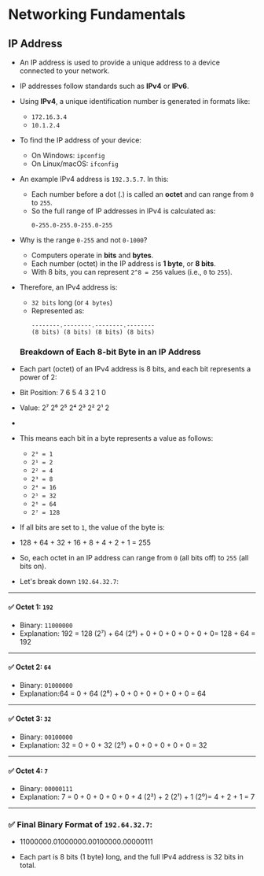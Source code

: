 # Networking Fundamentals

## IP Address

- An IP address is used to provide a unique address to a device connected to your network.
- IP addresses follow standards such as **IPv4** or **IPv6**.
- Using **IPv4**, a unique identification number is generated in formats like:
  - `172.16.3.4`
  - `10.1.2.4`
- To find the IP address of your device:
  - On Windows: `ipconfig`
  - On Linux/macOS: `ifconfig`
- An example IPv4 address is `192.3.5.7`. In this:
  - Each number before a dot (.) is called an **octet** and can range from `0` to `255`.
  - So the full range of IP addresses in IPv4 is calculated as:
    ```
    0-255.0-255.0-255.0-255
    ```
- Why is the range `0-255` and not `0-1000`?
  - Computers operate in **bits** and **bytes**.
  - Each number (octet) in the IP address is **1 byte**, or **8 bits**.
  - With 8 bits, you can represent `2^8 = 256` values (i.e., `0` to `255`).
- Therefore, an IPv4 address is:
  - `32 bits` long (or `4 bytes`)
  - Represented as:
    ```
    --------.--------.--------.--------
    (8 bits) (8 bits) (8 bits) (8 bits)
    ```
  ### Breakdown of Each 8-bit Byte in an IP Address

- Each part (octet) of an IPv4 address is 8 bits, and each bit represents a power of 2:
- Bit Position: 7 6 5 4 3 2 1 0
- Value: 2⁷ 2⁶ 2⁵ 2⁴ 2³ 2² 2¹ 2
- 
- This means each bit in a byte represents a value as follows:
  - `2⁰ = 1`
  - `2¹ = 2`
  - `2² = 4`
  - `2³ = 8`
  - `2⁴ = 16`
  - `2⁵ = 32`
  - `2⁶ = 64`
  - `2⁷ = 128`

- If all bits are set to `1`, the value of the byte is:
- 128 + 64 + 32 + 16 + 8 + 4 + 2 + 1 = 255
- So, each octet in an IP address can range from `0` (all bits off) to `255` (all bits on).
- Let's break down `192.64.32.7`:

---

#### ✅ Octet 1: `192`

- Binary: `11000000`
- Explanation: 192 = 128 (2⁷) + 64 (2⁶) + 0 + 0 + 0 + 0 + 0 + 0= 128 + 64 = 192

---

#### ✅ Octet 2: `64`

- Binary: `01000000`
- Explanation:64 = 0 + 64 (2⁶) + 0 + 0 + 0 + 0 + 0 + 0 = 64
  
---

#### ✅ Octet 3: `32`

- Binary: `00100000`
- Explanation: 32 = 0 + 0 + 32 (2⁵) + 0 + 0 + 0 + 0 + 0 = 32

---

#### ✅ Octet 4: `7`

- Binary: `00000111`
- Explanation: 7 = 0 + 0 + 0 + 0 + 0 + 4 (2²) + 2 (2¹) + 1 (2⁰)= 4 + 2 + 1 = 7

---

### ✅ Final Binary Format of `192.64.32.7`:

- 11000000.01000000.00100000.00000111

- Each part is 8 bits (1 byte) long, and the full IPv4 address is 32 bits in total.






